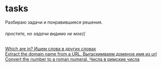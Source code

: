 # tasks
Разбираю задачи и понравившиеся решения.
###### простите, но задачи видимо не мое((
[Which are in? Ищем слова в других словах](https://github.com/Aquariids/Js-Ts-React-etc../blob/main/JavaScript/Tasks/Which%20are%20in_.md)<br>
[Extract the domain name from a URL. Вытаскимваем доменое имя из url](https://github.com/Aquariids/Js-Ts-React-etc../blob/main/tasks/Extract%20the%20domain%20name%20from%20a%20URL.md)<br>
[Convert the number to a roman numeral. Числа в римские числа](https://github.com/Aquariids/tasks/blob/main/tasks/convert%20the%20number%20to%20a%20roman%20numeral.md)<br>
